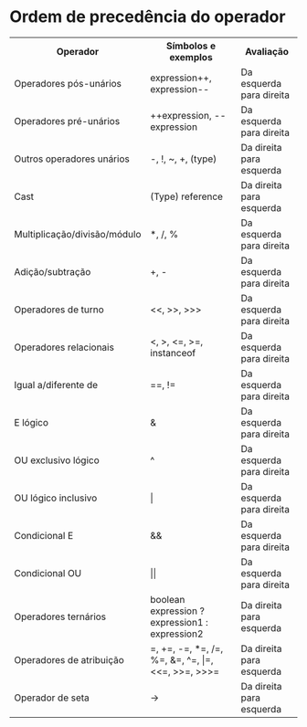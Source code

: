 <h1>Ordem de precedência do operador</h1>

<table>
  <tr>
    <th>Operador</th>
    <th>Símbolos e exemplos</th>
    <th>Avaliação</th>
  </tr>
  <tr>
    <td>Operadores pós-unários</td>
    <td>expression++, expression--</td>
    <td>Da esquerda para direita</td>
  </tr>
  <tr>
    <td>Operadores pré-unários</td>
    <td>++expression, --expression</td>
    <td>Da esquerda para direita</td>
  </tr>
  <tr>
    <td>Outros operadores unários</td>
    <td>-, !, ~, +, (type)</td>
    <td>Da direita para esquerda</td>
  </tr>
  <tr>
    <td>Cast</td>
    <td>(Type) reference</td>
    <td>Da direita para esquerda</td>
  </tr>
  <tr>
    <td>Multiplicação/divisão/módulo</td>
    <td>*, /, %</td>
    <td>Da esquerda para direita</td>
  </tr>
  <tr>
    <td>Adição/subtração</td>
    <td>+, -</td>
    <td>Da esquerda para direita</td>
  </tr>
  <tr>
    <td>Operadores de turno</td>
    <td><<, >>, >>></td>
    <td>Da esquerda para direita</td>
  </tr>
  <tr>
    <td>Operadores relacionais</td>
    <td><, >, <=, >=, instanceof</td>
    <td>Da esquerda para direita</td>
  </tr>
  <tr>
    <td>Igual a/diferente de</td>
    <td>==, !=</td>
    <td>Da esquerda para direita</td>
  </tr>
  <tr>
    <td>E lógico</td>
    <td>&</td>
    <td>Da esquerda para direita</td>
  </tr>
  <tr>
    <td>OU exclusivo lógico</td>
    <td>^</td>
    <td>Da esquerda para direita</td>
  </tr>
  <tr>
    <td>OU lógico inclusivo</td>
    <td>|</td>
    <td>Da esquerda para direita</td>
  </tr>
  <tr>
    <td>Condicional E</td>
    <td>&&</td>
    <td>Da esquerda para direita</td>
  </tr>
  <tr>
    <td>Condicional OU</td>
    <td>||</td>
    <td>Da esquerda para direita</td>
  </tr>
  <tr>
    <td>Operadores ternários</td>
    <td>boolean expression ? expression1 : expression2</td>
    <td>Da direita para esquerda</td>
  </tr>
  <tr>
    <td>Operadores de atribuição</td>
    <td>=, +=, -=, *=, /=, %=, &=, ^=, |=, <<=, >>=, >>>=</td>
    <td>Da direita para esquerda</td>
  </tr>
  <tr>
    <td>Operador de seta</td>
    <td>-></td>
    <td>Da direita para esquerda</td>
  </tr>
</table>